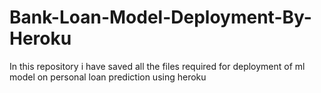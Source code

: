# Bank-Loan-Model-Deployment-By-Heroku
In this repository i have saved all the files required for deployment of ml model on personal loan prediction using heroku
